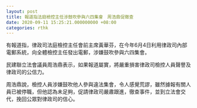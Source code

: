 ```yaml
---
layout: post
title: 報道指法庭檢控主任涉鼓吹參與六四集會　周浩鼎促徹查
date: 2020-09-11 15:25:21.000000000 +08:00
categories: rthk
---
```


有報道指，律政司法庭檢控主任會前主席黃華芬，在今年6月4日利用律政司內部電郵系統，向全體檢控主任發出電郵，涉嫌鼓吹參與六四集會。

民建聯立法會議員周浩鼎表示，如果報道屬實，將嚴重損害律政司檢控人員聲譽及律政司的公信力。

周浩鼎說，檢控人員涉嫌鼓吹他人參與違法集會，令人感覺荒謬，雖然據報有關人員已被停職，但他認為未足夠，促請律政司嚴肅跟進，徹查事件，並到立法會交代，挽回公眾對律政司的信心。
